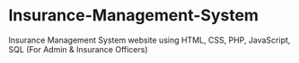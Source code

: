# Insurance-Management-System
Insurance Management System website using HTML, CSS, PHP, JavaScript, SQL (For Admin &amp; Insurance Officers)
